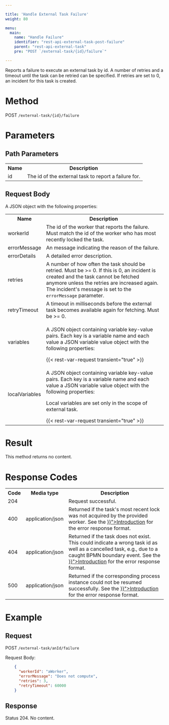 ```yaml
---

title: 'Handle External Task Failure'
weight: 80

menu:
  main:
    name: "Handle Failure"
    identifier: "rest-api-external-task-post-failure"
    parent: "rest-api-external-task"
    pre: "POST `/external-task/{id}/failure`"

---
```



Reports a failure to execute an external task by id. A number of retries and a timeout until the task can be retried can 
be specified. If retries are set to 0, an incident for this task is created.

# Method

POST `/external-task/{id}/failure`


# Parameters

## Path Parameters

<table class="table table-striped">
  <tr>
    <th>Name</th>
    <th>Description</th>
  </tr>
  <tr>
    <td>id</td>
    <td>The id of the external task to report a failure for.</td>
  </tr>
</table>

## Request Body

A JSON object with the following properties:

<table class="table table-striped">
  <tr>
    <th>Name</th>
    <th>Description</th>
  </tr>
  <tr>
    <td>workerId</td>
    <td>The id of the worker that reports the failure. Must match the id of the worker who has most recently locked the task.</td>
  </tr>
  <tr>
    <td>errorMessage</td>
    <td>An message indicating the reason of the failure.</td>
  </tr>
  <tr>
    <td>errorDetails</td>
    <td>A detailed error description.</td>
  </tr>
  <tr>
    <td>retries</td>
    <td>A number of how often the task should be retried. Must be >= 0. If this is 0, an incident is created and the task cannot be fetched anymore unless the retries are increased again. The incident's message is set to the <code>errorMessage</code> parameter.</td>
  </tr>
  <tr>
    <td>retryTimeout</td>
    <td>A timeout in milliseconds before the external task becomes available again for fetching. Must be >= 0.</td>
  </tr>
    <tr>
    <td>variables</td>
    <td><p>A JSON object containing variable key-value pairs. Each key is a variable name and each value a JSON variable value object with the following properties:</p>
    {{< rest-var-request transient="true" >}}</td>
  </tr>
  <tr>
    <td>localVariables</td>
    <td><p>A JSON object containing variable key-value pairs. Each key is a variable name and each value a JSON variable value object with the following properties:</p>
    <p>Local variables are set only in the scope of external task.</p>
    {{< rest-var-request transient="true" >}}</td>
  </tr>
</table>


# Result

This method returns no content.


# Response Codes

<table class="table table-striped">
  <tr>
    <th>Code</th>
    <th>Media type</th>
    <th>Description</th>
  </tr>
  <tr>
    <td>204</td>
    <td></td>
    <td>Request successful.</td>
  </tr>
  <tr>
    <td>400</td>
    <td>application/json</td>
    <td>Returned if the task's most recent lock was not acquired by the provided worker. See the <a href="{{< ref "/reference/rest/overview/_index.md#error-handling" >}}">Introduction</a> for the error response format.</td>
  </tr>
  <tr>
    <td>404</td>
    <td>application/json</td>
    <td>Returned if the task does not exist. This could indicate a wrong task id as well as a cancelled task, e.g., due to a caught BPMN boundary event. See the <a href="{{< ref "/reference/rest/overview/_index.md#error-handling" >}}">Introduction</a> for the error response format.</td>
  </tr>
  <tr>
    <td>500</td>
    <td>application/json</td>
    <td>Returned if the corresponding process instance could not be resumed successfully. See the <a href="{{< ref "/reference/rest/overview/_index.md#error-handling" >}}">Introduction</a> for the error response format.</td>
  </tr>
</table>

# Example

## Request

POST `/external-task/anId/failure`

Request Body:

```json
    {
      "workerId": "aWorker",
      "errorMessage": "Does not compute",
      "retries": 3,
      "retryTimeout": 60000
    }
```

## Response

Status 204. No content.
